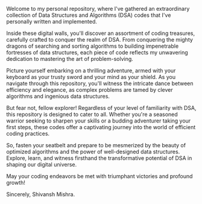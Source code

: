Welcome to my personal repository, where I've gathered an extraordinary collection of Data Structures and Algorithms (DSA) codes that I've personally written and implemented. 

Inside these digital walls, you'll discover an assortment of coding treasures, carefully crafted to conquer the realm of DSA. From conquering the mighty dragons of searching and sorting algorithms to building impenetrable fortresses of data structures, each piece of code reflects my unwavering dedication to mastering the art of problem-solving.

Picture yourself embarking on a thrilling adventure, armed with your keyboard as your trusty sword and your mind as your shield. As you navigate through this repository, you'll witness the intricate dance between efficiency and elegance, as complex problems are tamed by clever algorithms and ingenious data structures.

But fear not, fellow explorer! Regardless of your level of familiarity with DSA, this repository is designed to cater to all. Whether you're a seasoned warrior seeking to sharpen your skills or a budding adventurer taking your first steps, these codes offer a captivating journey into the world of efficient coding practices.

So, fasten your seatbelt and prepare to be mesmerized by the beauty of optimized algorithms and the power of well-designed data structures. Explore, learn, and witness firsthand the transformative potential of DSA in shaping our digital universe.

May your coding endeavors be met with triumphant victories and profound growth!

Sincerely,
Shivansh Mishra.
